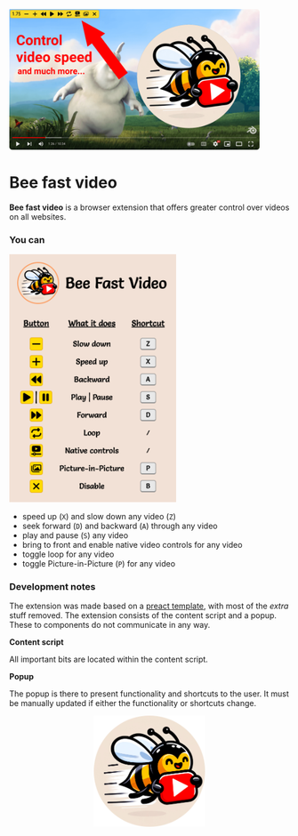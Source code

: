 <img src="docs/intro.png" alt="Bee fast video banner" width=450>

# Bee fast video

**Bee fast video** is a browser extension that offers greater control over videos on all websites.

### You can

<img src="docs/popup.png" alt="Controls" width=300>

- speed up (`X`) and slow down any video (`Z`)
- seek forward (`D`) and backward (`A`) through any video
- play and pause (`S`) any video
- bring to front and enable native video controls for any video
- toggle loop for any video
- toggle Picture-in-Picture (`P`) for any video

### Development notes

The extension was made based on a [preact template](https://github.com/fell-lucas/chrome-extension-template-preact-vite), with most of the _extra_ stuff removed. The extension consists of the content script and a popup. These to components do not communicate in any way.

**Content script**

All important bits are located within the content script.

**Popup**

The popup is there to present functionality and shortcuts to the user. It must be manually updated if either the functionality or shortcuts change.

<p align=center>
  <img align=center src="docs/logo.png" alt="Be fast video logo" width=200>
</p>